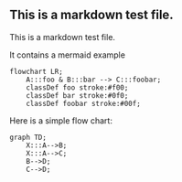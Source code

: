 ## This is a markdown test file.

This is a markdown test file.

It contains a mermaid example

```mermaid
flowchart LR;
    A:::foo & B:::bar --> C:::foobar;
    classDef foo stroke:#f00;
    classDef bar stroke:#0f0;
    classDef foobar stroke:#00f;
```

Here is a simple flow chart:

```mermaid
graph TD;
    X:::A-->B;
    X:::A-->C;
    B-->D;
    C-->D;
```

